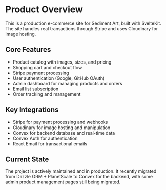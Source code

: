 # Product Overview

This is a production e-commerce site for Sediment Art, built with SvelteKit. The site handles real transactions through Stripe and uses Cloudinary for image hosting.

## Core Features

- Product catalog with images, sizes, and pricing
- Shopping cart and checkout flow
- Stripe payment processing
- User authentication (Google, GitHub OAuth)
- Admin dashboard for managing products and orders
- Email list subscription
- Order tracking and management

## Key Integrations

- Stripe for payment processing and webhooks
- Cloudinary for image hosting and manipulation
- Convex for backend database and real-time data
- Convex Auth for authentication
- React Email for transactional emails

## Current State

The project is actively maintained and in production. It recently migrated from Drizzle ORM + PlanetScale to Convex for the backend, with some admin product management pages still being migrated.
